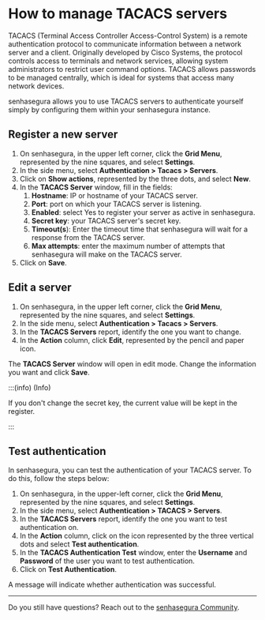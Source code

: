 # How to manage TACACS servers

TACACS (Terminal Access Controller Access-Control System) is a remote authentication protocol to communicate information between a network server and a client. Originally developed by Cisco Systems, the protocol controls access to terminals and network services, allowing system administrators to restrict user command options. TACACS allows passwords to be managed centrally, which is ideal for systems that access many network devices.

senhasegura allows you to use TACACS servers to authenticate yourself simply by configuring them within your senhasegura instance.

## Register a new server

1. On senhasegura, in the upper left corner, click the **Grid Menu**, represented by the nine squares, and select **Settings**.
2. In the side menu, select **Authentication > Tacacs > Servers**.
3. Click on **Show actions**, represented by the three dots, and select **New**.
4. In the **TACACS Server** window, fill in the fields:
   1. **Hostname**: IP or hostname of your TACACS server.
   2. **Port**: port on which your TACACS server is listening.
   3. **Enabled**: select Yes to register your server as active in senhasegura.
   4. **Secret key**: your TACACS server's secret key.
   5. **Timeout(s**): Enter the timeout time that senhasegura will wait for a response from the TACACS server.
   6. **Max attempts**: enter the maximum number of attempts that senhasegura will make on the TACACS server.
5. Click on **Save**.

## Edit a server

1. On senhasegura, in the upper left corner, click the **Grid Menu**, represented by the nine squares, and select **Settings**.
2. In the side menu, select **Authentication > Tacacs > Servers**.
3. In the **TACACS Servers** report, identify the one you want to change.
4. In the **Action** column, click **Edit**, represented by the pencil and paper icon.

The **TACACS Server** window will open in edit mode. Change the information you want and click **Save**.

:::(info) (Info)

If you don't change the secret key, the current value will be kept in the register.

:::

## Test authentication

In senhasegura, you can test the authentication of your TACACS server. To do this, follow the steps below:

1. On senhasegura, in the upper-left corner, click the **Grid Menu**, represented by the nine squares, and select **Settings**.
2. In the side menu, select **Authentication > TACACS > Servers**.
3. In the **TACACS Servers** report, identify the one you want to test authentication on.
4. In the **Action** column, click on the icon represented by the three vertical dots and select **Test authentication**.
5. In the **TACACS Authentication Test** window, enter the **Username** and **Password** of the user you want to test authentication.
6. Click on **Test Authentication**.

A message will indicate whether authentication was successful.

---

Do you still have questions? Reach out to the [senhasegura Community](https://community.senhasegura.io/).